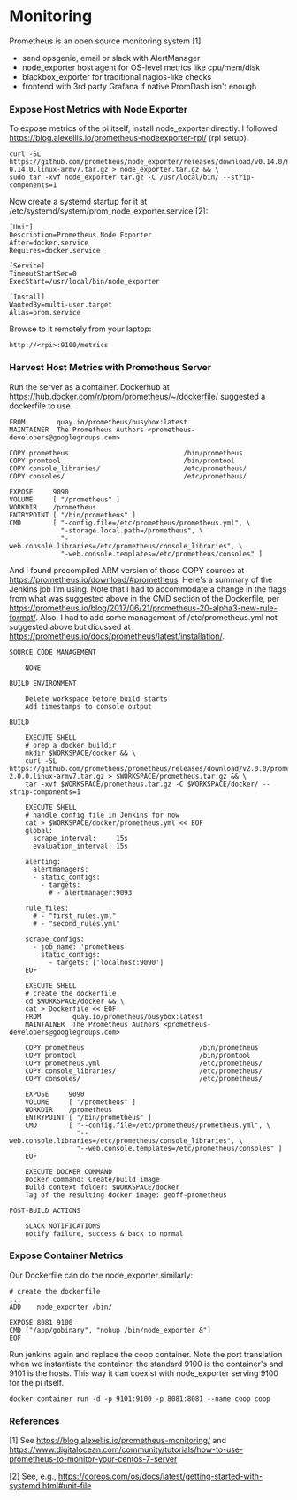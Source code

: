 # Monitoring

Prometheus is an open source monitoring system [1]:

  - send opsgenie, email or slack with AlertManager
  - node_exporter host agent for OS-level metrics like cpu/mem/disk
  - blackbox_exporter for traditional nagios-like checks  
  - frontend with 3rd party Grafana if native PromDash isn't enough

### Expose Host Metrics with Node Exporter

To expose metrics of the pi itself, install node_exporter directly. I followed https://blog.alexellis.io/prometheus-nodeexporter-rpi/ (rpi setup).

    curl -SL https://github.com/prometheus/node_exporter/releases/download/v0.14.0/node_exporter-0.14.0.linux-armv7.tar.gz > node_exporter.tar.gz && \
    sudo tar -xvf node_exporter.tar.gz -C /usr/local/bin/ --strip-components=1

Now create a systemd startup for it at /etc/systemd/system/prom_node_exporter.service [2]:

    [Unit]
    Description=Prometheus Node Exporter
    After=docker.service
    Requires=docker.service
    
    [Service]
    TimeoutStartSec=0
    ExecStart=/usr/local/bin/node_exporter
    
    [Install]
    WantedBy=multi-user.target
    Alias=prom.service

Browse to it remotely from your laptop:

    http://<rpi>:9100/metrics

### Harvest Host Metrics with Prometheus Server

Run the server as a container.  Dockerhub at https://hub.docker.com/r/prom/prometheus/~/dockerfile/ suggested a dockerfile to use.  

    FROM        quay.io/prometheus/busybox:latest
    MAINTAINER  The Prometheus Authors <prometheus-developers@googlegroups.com>
    
    COPY prometheus                             /bin/prometheus
    COPY promtool                               /bin/promtool
    COPY console_libraries/                     /etc/prometheus/
    COPY consoles/                              /etc/prometheus/
    
    EXPOSE     9090
    VOLUME     [ "/prometheus" ]
    WORKDIR    /prometheus
    ENTRYPOINT [ "/bin/prometheus" ]
    CMD        [ "-config.file=/etc/prometheus/prometheus.yml", \
                 "-storage.local.path=/prometheus", \
                 "-web.console.libraries=/etc/prometheus/console_libraries", \
                 "-web.console.templates=/etc/prometheus/consoles" ]

And I found precompiled ARM version of those COPY sources at https://prometheus.io/download/#prometheus.  Here's a summary of the Jenkins job I'm using.  Note that I had to accommodate a change in the flags from what was suggested above in the CMD section of the Dockerfile, per https://prometheus.io/blog/2017/06/21/prometheus-20-alpha3-new-rule-format/.  Also, I had to add some management of /etc/prometheus.yml not suggested above but dicussed at https://prometheus.io/docs/prometheus/latest/installation/.

    SOURCE CODE MANAGEMENT
        
        NONE
                
    BUILD ENVIRONMENT
    
        Delete workspace before build starts
        Add timestamps to console output
            
    BUILD

        EXECUTE SHELL
        # prep a docker buildir        
        mkdir $WORKSPACE/docker && \
        curl -SL https://github.com/prometheus/prometheus/releases/download/v2.0.0/prometheus-2.0.0.linux-armv7.tar.gz > $WORKSPACE/prometheus.tar.gz && \
        tar -xvf $WORKSPACE/prometheus.tar.gz -C $WORKSPACE/docker/ --strip-components=1
        
        EXECUTE SHELL
        # handle config file in Jenkins for now
        cat > $WORKSPACE/docker/prometheus.yml << EOF
        global:
          scrape_interval:     15s 
          evaluation_interval: 15s 

        alerting:
          alertmanagers:
          - static_configs:
            - targets:
              # - alertmanager:9093
        
        rule_files:
          # - "first_rules.yml"
          # - "second_rules.yml"
        
        scrape_configs:
          - job_name: 'prometheus'
            static_configs:
              - targets: ['localhost:9090']
        EOF
        
        EXECUTE SHELL
        # create the dockerfile
        cd $WORKSPACE/docker && \
        cat > Dockerfile << EOF
        FROM        quay.io/prometheus/busybox:latest
        MAINTAINER  The Prometheus Authors <prometheus-developers@googlegroups.com>
        
        COPY prometheus                             /bin/prometheus
        COPY promtool                               /bin/promtool
        COPY prometheus.yml                         /etc/prometheus/
        COPY console_libraries/                     /etc/prometheus/
        COPY consoles/                              /etc/prometheus/
        
        EXPOSE     9090
        VOLUME     [ "/prometheus" ]
        WORKDIR    /prometheus
        ENTRYPOINT [ "/bin/prometheus" ]
        CMD        [ "--config.file=/etc/prometheus/prometheus.yml", \
                     "--web.console.libraries=/etc/prometheus/console_libraries", \
                     "--web.console.templates=/etc/prometheus/consoles" ]
        EOF
    
        EXECUTE DOCKER COMMAND
        Docker command: Create/build image
        Build context folder: $WORKSPACE/docker
        Tag of the resulting docker image: geoff-prometheus
    
    POST-BUILD ACTIONS
        
        SLACK NOTIFICATIONS
        notify failure, success & back to normal

### Expose Container Metrics

Our Dockerfile can do the node_exporter similarly:

    # create the dockerfile
    ...
    ADD    node_exporter /bin/
    
    EXPOSE 8081 9100
    CMD ["/app/gobinary", "nohup /bin/node_exporter &"]
    EOF

Run jenkins again and replace the coop container.  Note the port translation when we instantiate the container, the standard 9100 is the container's and 9101 is the hosts.  This way it can coexist with node_exporter serving 9100 for the pi itself. 

    docker container run -d -p 9101:9100 -p 8081:8081 --name coop coop

### References

[1] See https://blog.alexellis.io/prometheus-monitoring/ and
https://www.digitalocean.com/community/tutorials/how-to-use-prometheus-to-monitor-your-centos-7-server

[2] See, e.g., https://coreos.com/os/docs/latest/getting-started-with-systemd.html#unit-file
